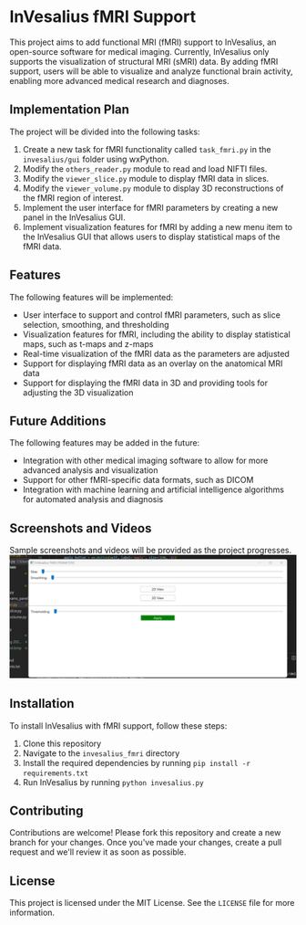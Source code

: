 
# InVesalius fMRI Support

This project aims to add functional MRI (fMRI) support to InVesalius, an open-source software for medical imaging. Currently, InVesalius only supports the visualization of structural MRI (sMRI) data. By adding fMRI support, users will be able to visualize and analyze functional brain activity, enabling more advanced medical research and diagnoses.

## Implementation Plan

The project will be divided into the following tasks:

1.  Create a new task for fMRI functionality called `task_fmri.py` in the `invesalius/gui` folder using wxPython.
2.  Modify the `others_reader.py` module to read and load NIFTI files.
3.  Modify the `viewer_slice.py` module to display fMRI data in slices.
4.  Modify the `viewer_volume.py` module to display 3D reconstructions of the fMRI region of interest.
5.  Implement the user interface for fMRI parameters by creating a new panel in the InVesalius GUI.
6.  Implement visualization features for fMRI by adding a new menu item to the InVesalius GUI that allows users to display statistical maps of the fMRI data.

## Features

The following features will be implemented:

-   User interface to support and control fMRI parameters, such as slice selection, smoothing, and thresholding
-   Visualization features for fMRI, including the ability to display statistical maps, such as t-maps and z-maps
-   Real-time visualization of the fMRI data as the parameters are adjusted
-   Support for displaying fMRI data as an overlay on the anatomical MRI data
-   Support for displaying the fMRI data in 3D and providing tools for adjusting the 3D visualization

## Future Additions

The following features may be added in the future:

-   Integration with other medical imaging software to allow for more advanced analysis and visualization
-   Support for other fMRI-specific data formats, such as DICOM
-   Integration with machine learning and artificial intelligence algorithms for automated analysis and diagnosis

## Screenshots and Videos

Sample screenshots and videos will be provided as the project progresses.
![alt text](https://github.com/abhay-ahirkar/invesalius_fmri/blob/master/media/Screenshot%202023-04-04%20150338.jpg)



## Installation

To install InVesalius with fMRI support, follow these steps:

1.  Clone this repository
2.  Navigate to the `invesalius_fmri` directory
3.  Install the required dependencies by running `pip install -r requirements.txt`
4.  Run InVesalius by running `python invesalius.py`

## Contributing

Contributions are welcome! Please fork this repository and create a new branch for your changes. Once you've made your changes, create a pull request and we'll review it as soon as possible.

## License

This project is licensed under the MIT License. See the `LICENSE` file for more information.
